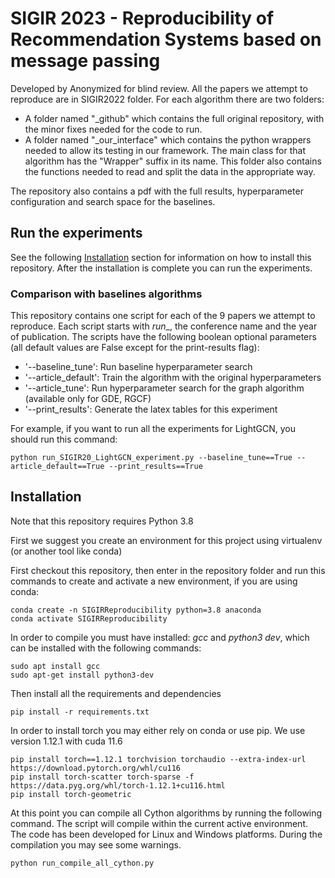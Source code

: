 # SIGIR 2023 - Reproducibility of Recommendation Systems based on message passing

Developed by Anonymized for blind review.
All the papers we attempt to reproduce are in SIGIR2022 folder. For each algorithm there are two folders:
* A folder named "_github" which contains the full original repository, with the minor fixes needed for the code to run.
* A folder named "_our_interface" which contains the python wrappers needed to allow its testing in our framework. The main class for that algorithm has the "Wrapper" suffix in its name. This folder also contains the functions needed to read and split the data in the appropriate way.

The repository also contains a pdf with the full results, hyperparameter configuration and search space for the baselines.

## Run the experiments 

See the following [Installation](#Installation) section for information on how to install this repository.
After the installation is complete you can run the experiments.

### Comparison with baselines algorithms

This repository contains one script for each of the 9 papers we attempt to reproduce. Each script starts with _run__, the conference name and the year of publication.
The scripts have the following boolean optional parameters (all default values are False except for the print-results flag):
* '--baseline_tune': Run baseline hyperparameter search
* '--article_default': Train the algorithm with the original hyperparameters
* '--article_tune': Run hyperparameter search for the graph algorithm (available only for GDE, RGCF)
* '--print_results': Generate the latex tables for this experiment


For example, if you want to run all the experiments for LightGCN, you should run this command:
```console
python run_SIGIR20_LightGCN_experiment.py --baseline_tune==True --article_default==True --print_results==True
```


## Installation

Note that this repository requires Python 3.8

First we suggest you create an environment for this project using virtualenv (or another tool like conda)

First checkout this repository, then enter in the repository folder and run this commands to create and activate a new environment, if you are using conda:
```console
conda create -n SIGIRReproducibility python=3.8 anaconda
conda activate SIGIRReproducibility
```

In order to compile you must have installed: _gcc_ and _python3 dev_, which can be installed with the following commands:
```console
sudo apt install gcc 
sudo apt-get install python3-dev
```

Then install all the requirements and dependencies
```console
pip install -r requirements.txt
```

In order to install torch you may either rely on conda or use pip. We use version 1.12.1 with cuda 11.6 
```console
pip install torch==1.12.1 torchvision torchaudio --extra-index-url https://download.pytorch.org/whl/cu116
pip install torch-scatter torch-sparse -f https://data.pyg.org/whl/torch-1.12.1+cu116.html
pip install torch-geometric
```

At this point you can compile all Cython algorithms by running the following command. The script will compile within the current active environment. The code has been developed for Linux and Windows platforms. During the compilation you may see some warnings. 
 
```console
python run_compile_all_cython.py
```

